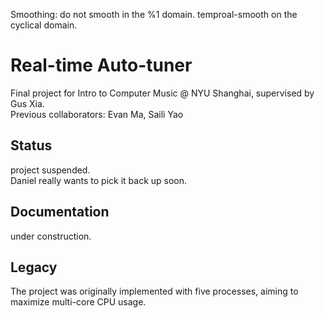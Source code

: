 Smoothing: do not smooth in the %1 domain. temproal-smooth on the cyclical domain. 

# Real-time Auto-tuner
Final project for Intro to Computer Music @ NYU Shanghai, supervised by Gus Xia.  
Previous collaborators: Evan Ma, Saili Yao  

## Status
project suspended.  
Daniel really wants to pick it back up soon.  

## Documentation
under construction.  

## Legacy
The project was originally implemented with five processes, aiming to maximize multi-core CPU usage. 
